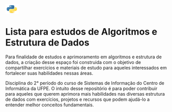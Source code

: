 <div>
  <img align="center" alt="Python" height="30" width="40" src="https://raw.githubusercontent.com/devicons/devicon/master/icons/python/python-original.svg"
</div>
  
# Lista para estudos de Algoritmos e Estrutura de Dados
<p>
Para finalidade de estudos e aprimoramento em algoritmos e estrutura de dados,  a criação desse espaço foi construida com o objetivo de compartilhar exercícios e materiais de estudo para aqueles interessados em fortalecer suas habilidades nessas áreas.

Disciplina do 2° período do curso de Sistemas de Informação do Centro de Informática da UFPE. O intuito desse repositório é para poder contribuir para aqueles que querem aprimora mais habilidades nas diversas estrutura de dados com exercícios, projetos e recursos que podem ajudá-lo a entender melhor conceitos fundamentais.
<p/>
